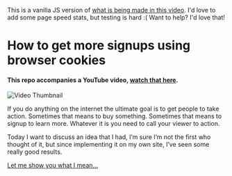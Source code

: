 This is a vanilla JS version of [what is being made in this video](https://www.youtube.com/watch?v=tPtHmZAnV70). I'd love to add some page speed stats, but testing is hard :( Want to help? I'd love that!

# How to get more signups using browser cookies
#### This repo accompanies a YouTube video, [watch that here](https://www.youtube.com/watch?v=tPtHmZAnV70).

![Video Thumbnail](cookiescvr.jpg)

If you do anything on the internet the ultimate goal is to get people to take action. Sometimes that means to buy something. Sometimes that means to signup to learn more. Whatever it is you need to call your viewer to action.

Today I want to discuss an idea that I had, I’m sure I’m not the first who thought of it, but since implementing it on my own site, I’ve seen some really good results.

[Let me show you what I mean…](https://www.youtube.com/watch?v=tPtHmZAnV70)
